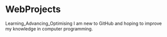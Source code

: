 # WebProjects
Learning_Advancing_Optimising
I am new to GitHub and hoping to improve my knowledge in computer programming.
